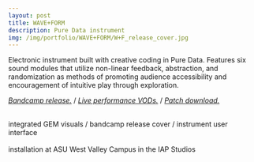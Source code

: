 ```yaml
---
layout: post
title: WAVE+FORM
description: Pure Data instrument
img: /img/portfolio/WAVE+FORM/W+F_release_cover.jpg
---
```


Electronic instrument built with creative coding in Pure Data. Features six sound modules that utilize non-linear feedback, abstraction, and randomization as methods of promoting audience accessibility and encouragement of intuitive play through exploration. 

_[Bandcamp release.](https://enoodle.bandcamp.com/album/wave-form)_
 / _[Live performance VODs.](https://www.youtube.com/playlist?list=PL4eBs8bANwF6SlSDy5uNX6vo9h7z7Gkhi)_
 / _[Patch download.](https://patchstorage.com/waveform/)_

<div class="img_row">
	<img class="col one" src="{{ site.baseurl }}/img/portfolio/WAVE+FORM/W+F_gem-visuals.jpg" alt="" title="W+F_gem-visuals"/>
	<img class="col one" src="{{ site.baseurl }}{{ project.img }}/img/portfolio/WAVE+FORM/W+F_release_cover.jpg" alt="" title="W+F_release_cover.jpg"/>
	<img class="col one" src="{{ site.baseurl }}/img/portfolio/WAVE+FORM/W+F_instrument-gui.jpg" alt="" title="W+F_instrument-gui"/>
</div>
<div class="col three caption">
integrated GEM visuals / bandcamp release cover / instrument user interface

<div class="img_row">
	<img class="col two" src="{{ site.baseurl }}/img/portfolio/WAVE+FORM/W+F_installation01.jpg" alt="" title="installation01"/>
	<img class="col one" src="{{ site.baseurl }}/img/portfolio/WAVE+FORM/W+F_installation00.jpg" alt="" title="installation00"/>
 </div>
<div class="col three caption">
installation at ASU West Valley Campus in the IAP Studios

<div class="img_row">
	<img class="col three" src="{{ site.baseurl }}/img/portfolio/WAVE+FORM/iapworks_twitch_feed.jpg" alt="" title="installation_stream"/>
  </div>
<div class="col three caption">
 
